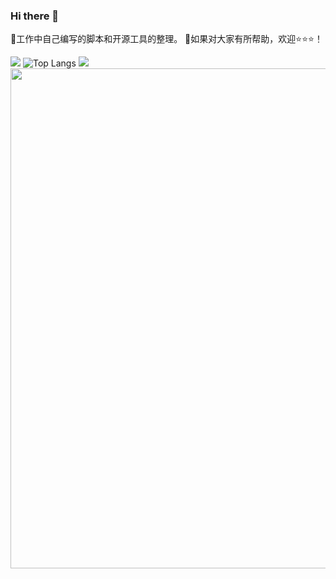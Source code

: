 ### Hi there 👋
👋工作中自己编写的脚本和开源工具的整理。
👋如果对大家有所帮助，欢迎⭐️⭐️⭐️！

![](https://github-readme-stats.vercel.app/api?username=huan-cdm&show_icons=true&theme=transparent)
![Top Langs](https://github-readme-stats.vercel.app/api/top-langs/?username=huan-cdm&layout=compact&theme=tokyonight)
![](https://github-readme-activity-graph.cyclic.app/graph?username=huan-cdm&theme=dracula)
<img width="800" src="https://github-readme-activity-graph.vercel.app/graph?username=huan-cdm&theme=github-compact&hide_border=true&area=true" />
